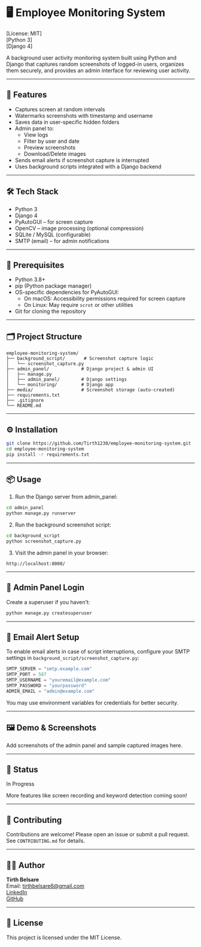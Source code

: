 
# 🖥️ Employee Monitoring System

[License: MIT]  
[Python 3]  
[Django 4]  

A background user activity monitoring system built using Python and Django that captures random screenshots of logged-in users, organizes them securely, and provides an admin interface for reviewing user activity.

---

## 🚀 Features

- Captures screen at random intervals
- Watermarks screenshots with timestamp and username
- Saves data in user-specific hidden folders
- Admin panel to:
  - View logs
  - Filter by user and date
  - Preview screenshots
  - Download/Delete images
- Sends email alerts if screenshot capture is interrupted
- Uses background scripts integrated with a Django backend

---

## 🛠️ Tech Stack

- Python 3
- Django 4
- PyAutoGUI – for screen capture
- OpenCV – image processing (optional compression)
- SQLite / MySQL (configurable)
- SMTP (email) – for admin notifications

---

## 📝 Prerequisites

- Python 3.8+
- pip (Python package manager)
- OS-specific dependencies for PyAutoGUI:
  - On macOS: Accessibility permissions required for screen capture
  - On Linux: May require `scrot` or other utilities
- Git for cloning the repository

---

## 🗂️ Project Structure

```
employee-monitoring-system/
├── background_script/       # Screenshot capture logic
│   └── screenshot_capture.py
├── admin_panel/            # Django project & admin UI
│   ├── manage.py
│   ├── admin_panel/        # Django settings
│   └── monitoring/         # Django app
├── media/                  # Screenshot storage (auto-created)
├── requirements.txt
├── .gitignore
└── README.md
```

---

## ⚙️ Installation

```bash
git clone https://github.com/Tirth1230/employee-monitoring-system.git
cd employee-monitoring-system
pip install -r requirements.txt
```

---

## 📦 Usage

1. Run the Django server from admin_panel:

```bash
cd admin_panel
python manage.py runserver
```

2. Run the background screenshot script:

```bash
cd background_script
python screenshot_capture.py
```

3. Visit the admin panel in your browser:

```
http://localhost:8000/
```

---

## 🔐 Admin Panel Login

Create a superuser if you haven’t:

```bash
python manage.py createsuperuser
```

---

## 📧 Email Alert Setup

To enable email alerts in case of script interruptions, configure your SMTP settings in `background_script/screenshot_capture.py`:

```python
SMTP_SERVER = "smtp.example.com"
SMTP_PORT = 587
SMTP_USERNAME = "youremail@example.com"
SMTP_PASSWORD = "yourpassword"
ADMIN_EMAIL = "admin@example.com"
```

You may use environment variables for credentials for better security.

---

## 🖼️ Demo & Screenshots

Add screenshots of the admin panel and sample captured images here.

---

## 🏁 Status

In Progress

More features like screen recording and keyword detection coming soon!

---

## 🤝 Contributing

Contributions are welcome! Please open an issue or submit a pull request. See `CONTRIBUTING.md` for details.

---

## 👨‍💻 Author

**Tirth Belsare**  
Email: tirthbelsare6@gmail.com  
[LinkedIn](https://www.linkedin.com/in/tirth1305)  
[GitHub](https://github.com/Tirth1230)

---

## 📄 License

This project is licensed under the MIT License.
